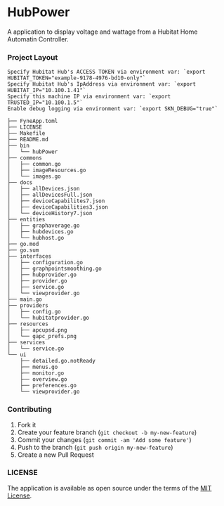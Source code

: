 # HubPower

A application to display voltage and wattage from a Hubitat Home Automatin Controller.




### Project Layout

    Specify Hubitat Hub's ACCESS TOKEN via environment var: `export HUBITAT_TOKEN="example-9178-4976-bd10-only"`
    Specify Hubitat Hub's IpAddress via environment var: `export HUBITAT_IP="10.100.1.41"`
    Specify this machine IP via environment var: `export TRUSTED_IP="10.100.1.5"`
    Enable debug logging via environment var: `export SKN_DEBUG="true"`


```text
├── FyneApp.toml
├── LICENSE
├── Makefile
├── README.md
├── bin
│   └── hubPower
├── commons
│   ├── common.go
│   ├── imageResources.go
│   └── images.go
├── docs
│   ├── allDevices.json
│   ├── allDevicesFull.json
│   ├── deviceCapabilites7.json
│   ├── deviceCapabilities3.json
│   └── deviceHistory7.json
├── entities
│   ├── graphaverage.go
│   ├── hubdevices.go
│   └── hubhost.go
├── go.mod
├── go.sum
├── interfaces
│   ├── configuration.go
│   ├── graphpointsmoothing.go
│   ├── hubprovider.go
│   ├── provider.go
│   ├── service.go
│   └── viewprovider.go
├── main.go
├── providers
│   ├── config.go
│   └── hubitatprovider.go
├── resources
│   ├── apcupsd.png
│   └── gapc_prefs.png
├── services
│   └── service.go
└── ui
    ├── detailed.go.notReady
    ├── menus.go
    ├── monitor.go
    ├── overview.go
    ├── preferences.go
    └── viewprovider.go
```

### Contributing

1. Fork it
2. Create your feature branch (`git checkout -b my-new-feature`)
3. Commit your changes (`git commit -am 'Add some feature'`)
4. Push to the branch (`git push origin my-new-feature`)
5. Create a new Pull Request


### LICENSE
The application is available as open source under the terms of the [MIT License](http://opensource.org/licenses/MIT).
